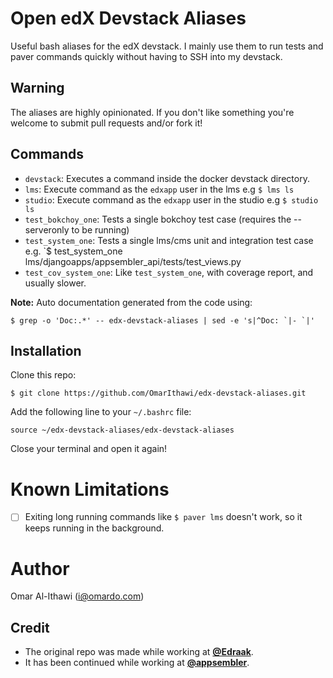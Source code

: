 # Open edX Devstack Aliases
Useful bash aliases for the edX devstack. I mainly use them to run tests
and paver commands quickly without having to SSH into my devstack.

## Warning
The aliases are highly opinionated. If you don't like
something you're welcome to submit pull requests and/or fork it!

## Commands
- `devstack`: Executes a command inside the docker devstack directory.
- `lms`: Execute command as the `edxapp` user in the lms e.g `$ lms ls`
- `studio`: Execute command as the `edxapp` user in the studio e.g `$ studio ls`
- `test_bokchoy_one`: Tests a single bokchoy test case (requires the --serveronly to be running)
- `test_system_one`: Tests a single lms/cms unit and integration test case  e.g. `$ test_system_one lms/djangoapps/appsembler_api/tests/test_views.py
- `test_cov_system_one`: Like `test_system_one`, with coverage report, and usually slower.


**Note:** Auto documentation generated from the code using:
```
$ grep -o 'Doc:.*' -- edx-devstack-aliases | sed -e 's|^Doc: `|- `|'
```

## Installation
Clone this repo:
```
$ git clone https://github.com/OmarIthawi/edx-devstack-aliases.git
```

Add the following line to your `~/.bashrc` file:

```
source ~/edx-devstack-aliases/edx-devstack-aliases
```

Close your terminal and open it again!

# Known Limitations
 - [ ] Exiting long running commands like `$ paver lms` doesn't work, so
       it keeps running in the background.

# Author
Omar Al-Ithawi (<i@omardo.com>)

## Credit
 - The original repo was made while working at [**@Edraak**](https://github.com/Edraak).
 - It has been continued while working at  [**@appsembler**](https://github.com/appsembler).
